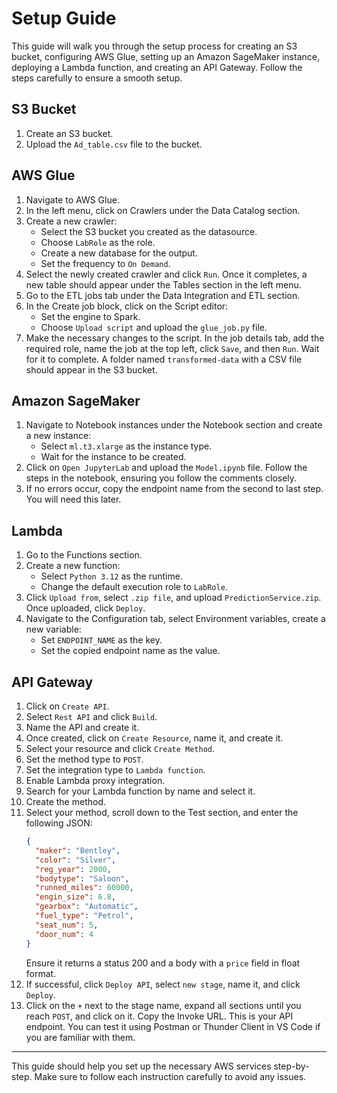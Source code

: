 # Setup Guide

This guide will walk you through the setup process for creating an S3 bucket, configuring AWS Glue, setting up an Amazon SageMaker instance, deploying a Lambda function, and creating an API Gateway. Follow the steps carefully to ensure a smooth setup.

## S3 Bucket

1. Create an S3 bucket.
2. Upload the `Ad_table.csv` file to the bucket.

## AWS Glue

1. Navigate to AWS Glue.
2. In the left menu, click on Crawlers under the Data Catalog section.
3. Create a new crawler:
   - Select the S3 bucket you created as the datasource.
   - Choose `LabRole` as the role.
   - Create a new database for the output.
   - Set the frequency to `On Demand`.
4. Select the newly created crawler and click `Run`. Once it completes, a new table should appear under the Tables section in the left menu.
5. Go to the ETL jobs tab under the Data Integration and ETL section.
6. In the Create job block, click on the Script editor:
   - Set the engine to Spark.
   - Choose `Upload script` and upload the `glue_job.py` file.
7. Make the necessary changes to the script. In the job details tab, add the required role, name the job at the top left, click `Save`, and then `Run`. Wait for it to complete. A folder named `transformed-data` with a CSV file should appear in the S3 bucket.

## Amazon SageMaker

1. Navigate to Notebook instances under the Notebook section and create a new instance:
   - Select `ml.t3.xlarge` as the instance type.
   - Wait for the instance to be created.
2. Click on `Open JupyterLab` and upload the `Model.ipynb` file. Follow the steps in the notebook, ensuring you follow the comments closely.
3. If no errors occur, copy the endpoint name from the second to last step. You will need this later.

## Lambda

1. Go to the Functions section.
2. Create a new function:
   - Select `Python 3.12` as the runtime.
   - Change the default execution role to `LabRole`.
3. Click `Upload from`, select `.zip file`, and upload `PredictionService.zip`. Once uploaded, click `Deploy`.
4. Navigate to the Configuration tab, select Environment variables, create a new variable:
   - Set `ENDPOINT_NAME` as the key.
   - Set the copied endpoint name as the value.

## API Gateway

1. Click on `Create API`.
2. Select `Rest API` and click `Build`.
3. Name the API and create it.
4. Once created, click on `Create Resource`, name it, and create it.
5. Select your resource and click `Create Method`.
6. Set the method type to `POST`.
7. Set the integration type to `Lambda function`.
8. Enable Lambda proxy integration.
9. Search for your Lambda function by name and select it.
10. Create the method.
11. Select your method, scroll down to the Test section, and enter the following JSON:
    ```json
    {
      "maker": "Bentley",
      "color": "Silver",
      "reg_year": 2000,
      "bodytype": "Saloon",
      "runned_miles": 60000,
      "engin_size": 6.8,
      "gearbox": "Automatic",
      "fuel_type": "Petrol",
      "seat_num": 5,
      "door_num": 4
    }
    ```
    Ensure it returns a status 200 and a body with a `price` field in float format.
12. If successful, click `Deploy API`, select `new stage`, name it, and click `Deploy`.
13. Click on the `+` next to the stage name, expand all sections until you reach `POST`, and click on it. Copy the Invoke URL. This is your API endpoint. You can test it using Postman or Thunder Client in VS Code if you are familiar with them.

---

This guide should help you set up the necessary AWS services step-by-step. Make sure to follow each instruction carefully to avoid any issues.